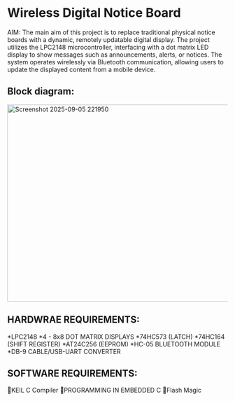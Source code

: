 # Wireless Digital Notice Board
AIM: The main aim of this project is to replace traditional physical notice boards with a dynamic, remotely updatable digital display. The project utilizes the LPC2148 microcontroller, interfacing with a dot matrix LED display to show messages such as announcements, alerts, or notices. The system operates wirelessly via Bluetooth communication, allowing users to update the displayed content from a mobile device.

## Block diagram: 



<img width="724" height="450" alt="Screenshot 2025-09-05 221950" src="https://github.com/user-attachments/assets/c2dedc23-3bd8-40e0-8fa6-71cc32de1d06" />

## HARDWRAE REQUIREMENTS:
*LPC2148
*4 - 8x8 DOT MATRIX DISPLAYS
*74HC573 (LATCH)
*74HC164 (SHIFT REGISTER)
*AT24C256 (EEPROM)
*HC-05 BLUETOOTH MODULE
*DB-9 CABLE/USB-UART CONVERTER


## SOFTWARE REQUIREMENTS:
KEIL C Compiler
PROGRAMMING IN EMBEDDED C
Flash Magic
